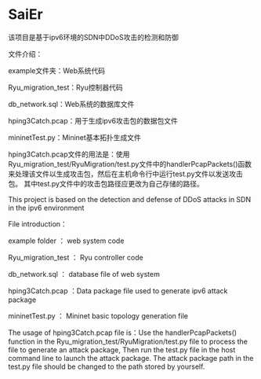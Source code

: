 # SaiEr
该项目是基于ipv6环境的SDN中DDoS攻击的检测和防御

文件介绍：

example文件夹：Web系统代码

Ryu_migration_test：Ryu控制器代码

db_network.sql：Web系统的数据库文件

hping3Catch.pcap：用于生成ipv6攻击包的数据包文件

mininetTest.py：Mininet基本拓扑生成文件

hping3Catch.pcap文件的用法是：使用Ryu_migration_test/RyuMigration/test.py文件中的handlerPcapPackets()函数来处理该文件以生成攻击包，然后在主机命令行中运行test.py文件以发送攻击包。 其中test.py文件中的攻击包路径应更改为自己存储的路径。


This project is based on the detection and defense of DDoS attacks in SDN in the ipv6 environment

File introduction：

example folder ： web system code

Ryu_migration_test ： Ryu controller code

db_network.sql ： database file of web system

hping3Catch.pcap ：Data package file used to generate ipv6 attack package

mininetTest.py ： Mininet basic topology generation file

The usage of hping3Catch.pcap file is：Use the handlerPcapPackets() function in the Ryu_migration_test/RyuMigration/test.py file to process the file to generate an attack package, Then run the test.py file in the host command line to launch the attack package. The attack package path in the test.py file should be changed to the path stored by yourself.
